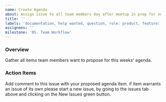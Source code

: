 ```yaml
---
name: Create Agenda
about: Assign issue to all team members day after meetup in prep for next meetup
title: ''
labels: 'documentation, help wanted, question, role: product, feature: agenda, s: PD team, complexity: small, size: 0.25pt'
assignees: ''
milestone: '05. Team Workflow'
---
```


### Overview

Gather all items team members want to propose for this weeks' agenda.

### Action Items

Add comment to this issue with your proposed agenda item. if item warrants an issue of its own please start a new issue, by going to the issues tab above and clicking on the New Issues green button.
